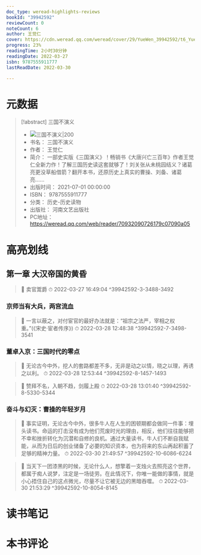 ```yaml
---
doc_type: weread-highlights-reviews
bookId: "39942592"
reviewCount: 0
noteCount: 6
author: 王觉仁
cover: https://cdn.weread.qq.com/weread/cover/29/YueWen_39942592/t6_YueWen_39942592.jpg
progress: 23%
readingTime: 2小时30分钟
readingDate: 2022-03-27
isbn: 9787555911777
lastReadDate: 2022-03-30

---
```

# 元数据
> [!abstract] 三国不演义
> - ![ 三国不演义|200](https://cdn.weread.qq.com/weread/cover/29/YueWen_39942592/t6_YueWen_39942592.jpg)
> - 书名： 三国不演义
> - 作者： 王觉仁
> - 简介： 一部史实版《三国演义》！畅销书《大唐兴亡三百年》作者王觉仁全新力作！了解三国历史读这套就够了！刘关张从未桃园结义？诸葛亮更没草船借箭？翻开本书，还原历史上真实的曹操、刘备、诸葛亮……
> - 出版时间： 2021-07-01 00:00:00
> - ISBN： 9787555911777
> - 分类： 历史-历史读物
> - 出版社： 河南文艺出版社
> - PC地址：https://weread.qq.com/web/reader/70932090726179c07090a05

# 高亮划线

## 第一章 大汉帝国的黄昏

> 📌 卖官鬻爵 
> ⏱ 2022-03-27 16:49:04 ^39942592-3-3488-3492

### 京师当有大兵，两宫流血

> 📌 一言以蔽之，对付宦官的最好办法就是：“祖宗之法严，宰相之权重。”(《宋史·宦者传序》) 
> ⏱ 2022-03-28 12:48:38 ^39942592-7-3498-3541

### 董卓入京：三国时代的零点

> 📌 无论古今中外，挖人的套路都差不多，无非是动之以情，晓之以理，再诱之以利。 
> ⏱ 2022-03-28 12:53:44 ^39942592-8-1457-1493

> 📌 赞拜不名，入朝不趋，剑履上殿 
> ⏱ 2022-03-28 13:01:40 ^39942592-8-5330-5344

### 奋斗与幻灭：曹操的年轻岁月

> 📌 事实证明，无论古今中外，很多牛人在人生的困顿期都会做同一件事：埋头读书。命运的打击没有成为他们荒废时光的理由，相反，他们往往能够把不幸和挫折转化为沉潜和自修的良机。通过大量读书，牛人们不断自我赋能，从而为日后的创业储备了必要的知识资本，也为将来的东山再起积蓄了足够的精神力量。 
> ⏱ 2022-03-30 21:49:57 ^39942592-10-6086-6224

> 📌 当天下一团漆黑的时候，无论什么人，想擎着一支烛火去照亮这个世界，都属于痴人说梦，注定是一场徒劳。在此情况下，你唯一能做的事情，就是小心捂住自己的这点微光，尽量不让它被无边的黑暗吞噬。 
> ⏱ 2022-03-30 21:53:29 ^39942592-10-8054-8145

# 读书笔记

# 本书评论

